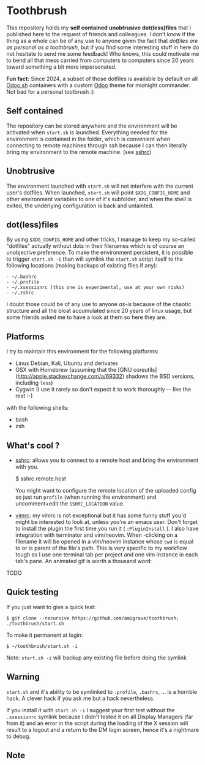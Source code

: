 Toothbrush
==========

This repository holds my **self contained** **unobtrusive** **dot(less)files**
that I published here to the request of friends and colleagues. I don't know if
the thing as a whole can be of any use to anyone given the fact that *dotfiles
are as personal as a toothbrush*, but if you find some interesting stuff in
here do not hesitate to send me some feedback! Who knows, this could motivate
me to bend all that mess carried from computers to computers since 20 years
toward something a bit more impersonated.

**Fun fact:** Since 2024, a subset of those dotfiles is available by default on all
[Odoo.sh](https://www.odoo.sh) containers with a custom [Odoo](https://www.odoo.com)
theme for midnight commander. Not bad for a personal tootbrush :)


Self contained
--------------

The repository can be stored anywhere and the environment will be activated
when `start.sh` is launched. Everything needed for the environment is contained
in the folder, which is convenient when connecting to remote machines through
ssh because I can then literally bring my environment to the remote machine.
(see [sshrc](bin/sshrc))


Unobtrusive
-----------

The environment launched with `start.sh` will not interfere with the current
user's dotfiles. When launched, `start.sh` will point `$XDG_CONFIG_HOME` and
other environment variables to one of it's subfolder, and when the shell is
exited, the underlying configuration is back and untainted.


dot(less)files
--------------

By using `$XDG_CONFIG_HOME` and other tricks, I manage to keep my so-called
"dotfiles" actually without dots in their filenames which is of course an
unobjective preference. To make the environment persistent, it is possible to
trigger `start.sh -i` than will symlink the `start.sh` script itself to the
following locations (making backups of existing files if any):

    - ~/.bashrc
    - ~/.profile
    - ~/.xsessionrc (this one is experimental, use at your own risks)
    - ~/.zshrc

I doubt those could be of any use to anyone *as-is* because of the chaotic
structure and all the bloat accumulated since 20 years of linux usage, but
some friends asked me to have a look at them so here they are.


Platforms
---------

I try to maintain this environment for the following platforms:

- Linux Debian, Kali, Ubuntu and derivates
- OSX with Homebrew (assuming that the [GNU coreutils]
(http://apple.stackexchange.com/a/69332) shadows the BSD versions, including `less`)
- Cygwin (I use it rarely so don't expect it to work thoroughly -- like the rest :-)

with the following shells:

- bash
- zsh


What's cool ?
-------------

- [sshrc](bin/sshrc): allows you to connect to a remote host and bring the
environment with you.

    $ sshrc remote.host

    You might want to configure the remote location of
the uploaded config so just run `profile` (when running the environment) and
uncomment+edit the `SSHRC_LOCATION` value.

- [vimrc](bin/vimrc): my vimrc is not exceptional but it has some funny stuff
you'd might be interested to look at, unless you're an emacs user. Don't forget
to install the plugin the first time you run it ( `:PluginInstall` ). I also have
integration with terminator and vim/neovim. When <ctrl>-clicking on a filename
it will be opened in a vim/neovim instance whose `cwd` is equal to or is parent
of the file's path. This is very specific to my workflow tough as I use one
terminal tab per project and one vim instance in each tab's pane. An animated
gif is worth a thousand word:

TODO


Quick testing
-------------

If you just want to give a quick test:

    $ git clone --recursive https://github.com/amigrave/toothbrush; ./toothbrush/start.sh

To make it permanent at login:

    $ ~/toothbrush/start.sh -i

Note: `start.sh -i` will backup any existing file before doing the symlink


Warning
-------

`start.sh` and it's ability to be symlinked to `.profile`, `.bashrc`, ... is a
horrible hack. A clever hack if you ask me but a hack nevertheless.

If you install it with `start.sh -i` I suggest your first test without the
`.xsessionrc` symlink because I didn't tested it on all Display Managers (far
from it) and an error in the script during the loading of the X session will
result to a logout and a return to the DM login screen, hence it's a nightmare
to debug.


Note
-----

